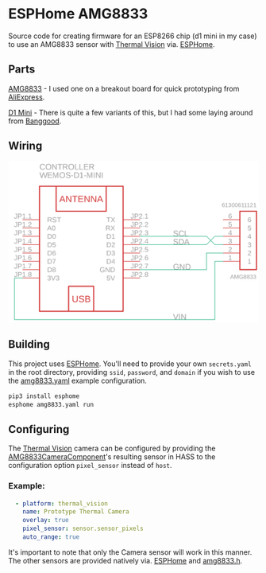 # ESPHome AMG8833

Source code for creating firmware for an ESP8266 chip (d1 mini in my case) to use an AMG8833 sensor with [Thermal Vision](https://github.com/TheRealWaldo/thermal) via. [ESPHome](https://esphome.io).

## Parts

[AMG8833](https://industry.panasonic.eu/components/sensors/industrial-sensors/grid-eye/amg88xx-high-performance-type/amg8833-amg8833) - I used one on a breakout board for quick prototyping from [AliExpress](https://www.aliexpress.com/item/1005001585288156.html?spm=a2g0s.9042311.0.0.27424c4dmuBfsJ).

[D1 Mini](https://www.wemos.cc/en/latest/d1/d1_mini.html) - There is quite a few variants of this, but I had some laying around from [Banggood](https://www.banggood.com/Geekcreit-D1-Mini-V3_0_0-WIFI-Internet-Of-Things-Development-Board-Based-ESP8266-4MB-MicroPython-Nodemcu-p-1264245.html?cur_warehouse=CN&ID=522225).

## Wiring

![Schematic](schematic.png)

## Building

This project uses [ESPHome](https://esphome.io).  You'll need to provide your own `secrets.yaml` in the root directory, providing `ssid`, `password`, and `domain` if you wish to use the [amg8833.yaml](amg8833.yaml) example configuration.

```bash
pip3 install esphome
esphome amg8833.yaml run
```

## Configuring

The [Thermal Vision](https://github.com/TheRealWaldo/thermal) camera can be configured by providing the [AMG8833CameraComponent](amg8833_camera.h)'s resulting sensor in HASS to the configuration option `pixel_sensor` instead of `host`.

### Example:
```yaml
  - platform: thermal_vision
    name: Prototype Thermal Camera
    overlay: true
    pixel_sensor: sensor.sensor_pixels
    auto_range: true
```

It's important to note that only the Camera sensor will work in this manner.  The other sensors are provided natively via. [ESPHome](https://esphome.io) and [amg8833.h](amg8833.h).
